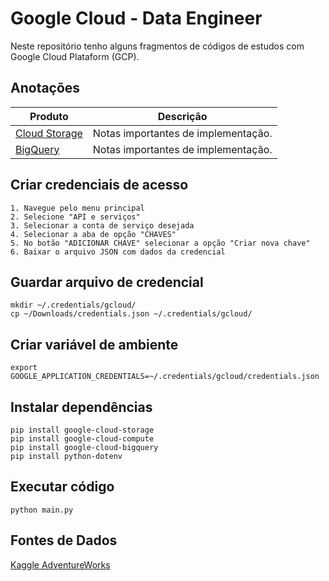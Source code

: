 # Google Cloud - Data Engineer

Neste repositório tenho alguns fragmentos de códigos de estudos com Google Cloud Plataform (GCP).

## Anotações

| Produto                                 | Descrição                              |
|-----------------------------------------|----------------------------------------|
| [Cloud Storage](notes/cloud-storage.md) | Notas importantes de implementação.    |
| [BigQuery](notes/bigquery.md)           | Notas importantes de implementação.    |

## Criar credenciais de acesso

```text
1. Navegue pelo menu principal
2. Selecione "API e serviços"
3. Selecionar a conta de serviço desejada
4. Selecionar a aba de opção "CHAVES"
5. No botão "ADICIONAR CHAVE" selecionar a opção "Criar nova chave"
6. Baixar o arquivo JSON com dados da credencial 
```

## Guardar arquivo de credencial

```shell
mkdir ~/.credentials/gcloud/
cp ~/Downloads/credentials.json ~/.credentials/gcloud/
```

## Criar variável de ambiente

```shell
export GOOGLE_APPLICATION_CREDENTIALS=~/.credentials/gcloud/credentials.json
```

## Instalar dependências

```shell
pip install google-cloud-storage
pip install google-cloud-compute
pip install google-cloud-bigquery
pip install python-dotenv
```

## Executar código

```shell
python main.py
```

## Fontes de Dados

  [Kaggle AdventureWorks](https://www.kaggle.com/datasets/ukveteran/adventure-works)